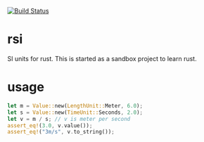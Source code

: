 [![Build Status](https://github.com/cemoktra/rsi/workflows/Rust/badge.svg)](https://github.com/cemoktra/rsi/actions)

# rsi
SI units for rust. This is started as a sandbox project to learn rust.

# usage
```rust
let m = Value::new(LengthUnit::Meter, 6.0);
let s = Value::new(TimeUnit::Seconds, 2.0);
let v = m / s; // v is meter per second
assert_eq!(3.0, v.value());
assert_eq!("3m/s", v.to_string());
```
